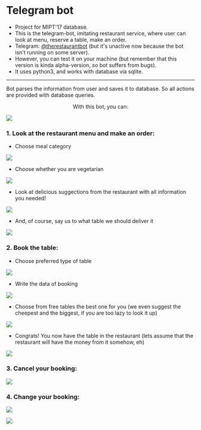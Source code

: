 Telegram bot 
============
* Project for MIPT'17 database.
* This is the telegram-bot, imitating restaurant service, where user can look at menu, reserve a table, make an order.
* Telegram: [@therestaurantbot](https://telegram.me/therestaurantbot) (but it's unactive now because the bot isn't running on some server).
* However, you can test it on your machine (but remember that this version is kinda alpha-version, so bot suffers from bugs).
* It uses python3, and works with database via sqlite.
---
Bot parses the information from user and saves it to database. So all actions are provided with database queries.

<p align="center">With this bot, you can:</p>

![](https://github.com/mary3000/telegram-restaurant-bot/blob/master/screenshots/Screenshot_1.png)

### 1. Look at the restaurant menu and make an order:

* Choose meal category

![](https://github.com/mary3000/telegram-restaurant-bot/blob/master/screenshots/Screenshot_2.png)
* Choose whether you are vegetarian

![](https://github.com/mary3000/telegram-restaurant-bot/blob/master/screenshots/Screenshot_3.png)
* Look at delicious suggections from the restaurant with all information you needed!

![](https://github.com/mary3000/telegram-restaurant-bot/blob/master/screenshots/Screenshot_4.png)
* And, of course, say us to what table we should deliver it

![](https://github.com/mary3000/telegram-restaurant-bot/blob/master/screenshots/Screenshot_13.png)

### 2. Book the table:

* Choose preferred type of table

![](https://github.com/mary3000/telegram-restaurant-bot/blob/master/screenshots/Screenshot_6.png)
* Write the data of booking

![](https://github.com/mary3000/telegram-restaurant-bot/blob/master/screenshots/Screenshot_7.png)
* Choose from free tables the best one for you (we even suggest the cheepest and the biggest, if you are too lazy to look it up) 

![](https://github.com/mary3000/telegram-restaurant-bot/blob/master/screenshots/Screenshot_8.png)
* Congrats! You now have the table in the restaurant (lets assume that the restaurant will have the money from it somehow, eh)

![](https://github.com/mary3000/telegram-restaurant-bot/blob/master/screenshots/Screenshot_9.png)

### 3. Cancel your booking:

![](https://github.com/mary3000/telegram-restaurant-bot/blob/master/screenshots/Screenshot_10.png)

### 4. Change your booking:

![](https://github.com/mary3000/telegram-restaurant-bot/blob/master/screenshots/Screenshot_11.png)

![](https://github.com/mary3000/telegram-restaurant-bot/blob/master/screenshots/Screenshot_12.png)
